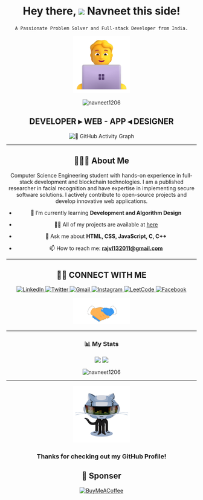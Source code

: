 <div align="center">

<h1 align="center">Hey there, <img src="https://raw.githubusercontent.com/MartinHeinz/MartinHeinz/master/wave.gif" width="40px"> Navneet this side!</h1>

`A Passionate Problem Solver and Full-stack Developer from India.`

<a href="#"><img src="assets/technologist.png" width="150"></a>
<p align="center"> <img src="https://komarev.com/ghpvc/?username=navneet1206&label=Profile%20views&color=0e75b6&style=flat" alt="navneet1206" /> </p>
<p align="center">
	<h2 align="center">DEVELOPER ▸ WEB - APP ◂ DESIGNER</h2>
</p>

![🔄 GitHub Activity Graph](https://github-readme-activity-graph.vercel.app/graph?username=navneet1206&theme=react-dark&hide_border=true&area=true) <hr>

## 🙋🏻‍♂️ **About Me**

Computer Science Engineering student with hands-on experience in full-stack development and blockchain technologies. I am a published researcher in facial recognition and have expertise in implementing secure software solutions. I actively contribute to open-source projects and develop innovative web applications.

- 🌱 I’m currently learning **Development and Algorithm Design**

- 👨‍💻 All of my projects are available at [here](https://navneet-resume.netlify.app/)

- 💬 Ask me about **HTML, CSS, JavaScript, C, C++**

- 📫 How to reach me: **rajvl132011@gmail.com**

</div><hr>

<div align="center">

## 🤝🏻 **CONNECT WITH ME**

<a href="https://www.linkedin.com/in/Navneet1206/">
    <img src="https://img.shields.io/badge/LinkedIn-00384d?style=for-the-badge&logo=linkedin&logoColor=white" title="LinkedIn"  alt="LinkedIn"/>
</a>
<a href="https://twitter.com/navneet1206"> 
    <img src="https://img.shields.io/badge/Twitter-00384d?style=for-the-badge&logo=x&logoColor=white" title="Twitter"  alt="Twitter"/>
</a>
<a href="mailto:rajvl132011@gmail.com"> 
    <img src="https://img.shields.io/badge/Gmail-00384d?style=for-the-badge&logo=gmail&logoColor=white" title="Gmail"  alt="Gmail"/>
</a>
<a href="https://instagram.com/navneet_12_04_"> 
    <img src="https://img.shields.io/badge/Instagram-00384d?style=for-the-badge&logo=instagram&logoColor=white" title="Instagram"  alt="Instagram"/>
</a>
<a href="https://www.leetcode.com/Navneet1206"> 
    <img src="https://img.shields.io/badge/LeetCode-00384d?style=for-the-badge&logo=leetcode&logoColor=white" title="LeetCode"  alt="LeetCode"/>
</a>
<a href="https://fb.com/navneet.12.00"> 
    <img src="https://img.shields.io/badge/Facebook-00384d?style=for-the-badge&logo=facebook&logoColor=white" title="Facebook"  alt="Facebook"/>
</a>

<img src="assets/hi.gif" width="150"><hr>

<h3 align="center">📊 My Stats</h3>
<p align="center">
    <img align="center" src="https://github-readme-stats.vercel.app/api?username=navneet1206&show_icons=true&rank_icon=github&border=true&border_color=ffffff&title_color=00ACC1&amp&icon_color=00ACC1&amp&text_color=FFFFFF&amp&bg_color=001233&count_private=true&include_all_commits=true&show=reviews,discussions_started,discussions_answered,prs_merged,prs_merged_percentage"/>
    <img align="center" height="195px" src="https://github-readme-stats.vercel.app/api/top-langs/?username=navneet1206&show_icons=true&border=true&border_color=ffffff&text_color=FFFFFF&bg_color=001233&title_color=00ACC1&langs_count=15&layout=compact" />
</p>
<p><img align="center" src="https://github-readme-streak-stats.herokuapp.com/?user=navneet1206&border=true&border_color=00ACC1&theme=algolia&disable_animations=true" alt="navneet1206" /></p>
</p>
</div> <hr>

<div align="center">
<a href="#"><img src="assets/githubgif.gif" width="150"></a>

### **Thanks for checking out my GitHub Profile!**  

 ## 💌 Sponser

  [![BuyMeACoffee](https://img.buymeacoffee.com/button-api/?text=Buymeacoffee&emoji=&slug=navneet1206&button_colour=FFDD00&font_colour=000000&font_family=Comic&outline_colour=000000&coffee_colour=ffffff)](https://buymeacoffee.com/rajvl13201e)

</div>
